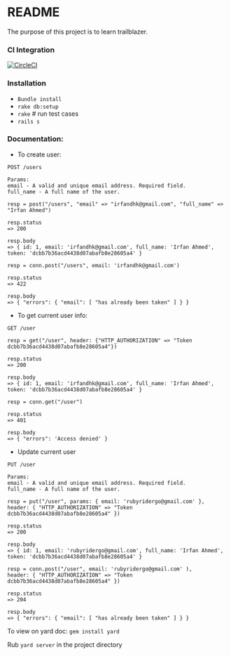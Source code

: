 # README
The purpose of this project is to learn trailblazer.

### CI Integration
[![CircleCI](https://circleci.com/gh/rubyrider/trailblazer_learning.svg?style=svg)](https://circleci.com/gh/rubyrider/trailblazer_learning)

### Installation
* `Bundle install`
* `rake db:setup`
* `rake` # run test cases
* `rails s`


### Documentation:
* To create user:
```
POST /users

Params:
email - A valid and unique email address. Required field.
full_name - A full name of the user.

resp = post("/users", "email" => "irfandhk@gmail.com", "full_name" => "Irfan Ahmed")

resp.status
=> 200

resp.body
=> { id: 1, email: 'irfandhk@gmail.com', full_name: 'Irfan Ahmed', token: 'dcbb7b36acd4438d07abafb8e28605a4' }

resp = conn.post("/users", email: 'irfandhk@gmail.com')

resp.status
=> 422

resp.body
=> { "errors": { "email": [ "has already been taken" ] } }
```
* To get current user info:
```
GET /user

resp = get("/user", header: {"HTTP_AUTHORIZATION" => "Token dcbb7b36acd4438d07abafb8e28605a4"})

resp.status
=> 200

resp.body
=> { id: 1, email: 'irfandhk@gmail.com', full_name: 'Irfan Ahmed', token: 'dcbb7b36acd4438d07abafb8e28605a4' }

resp = conn.get("/user")

resp.status
=> 401

resp.body
=> { "errors": 'Access denied' }
```

* Update current user
  
```
PUT /user

Params:
email - A valid and unique email address. Required field.
full_name - A full name of the user.

resp = put("/user", params: { email: 'rubyridergo@gmail.com' },
header: { "HTTP_AUTHORIZATION" => "Token dcbb7b36acd4438d07abafb8e28605a4" })

resp.status
=> 200

resp.body
=> { id: 1, email: 'rubyridergo@gmail.com', full_name: 'Irfan Ahmed', token: 'dcbb7b36acd4438d07abafb8e28605a4' }

resp = conn.post("/user", email: 'rubyridergo@gmail.com' ),
header: { "HTTP_AUTHORIZATION" => "Token dcbb7b36acd4438d07abafb8e28605a4" })

resp.status
=> 204

resp.body
=> { "errors": { "email": [ "has already been taken" ] } }
```

To view on yard doc:
`gem install yard`

Rub `yard server` in the project directory 

